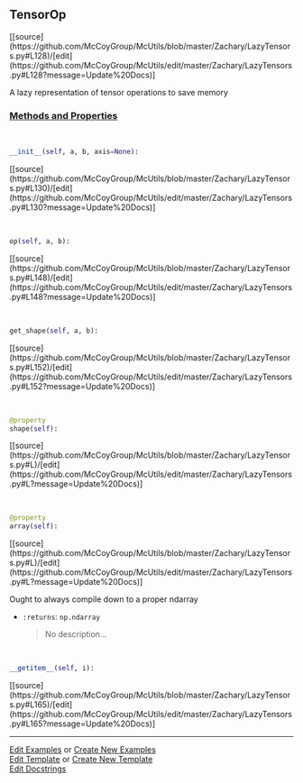 ## <a id="McUtils.Zachary.LazyTensors.TensorOp">TensorOp</a> 
<div class="docs-source-link" markdown="1">
[[source](https://github.com/McCoyGroup/McUtils/blob/master/Zachary/LazyTensors.py#L128)/[edit](https://github.com/McCoyGroup/McUtils/edit/master/Zachary/LazyTensors.py#L128?message=Update%20Docs)]
</div>

A lazy representation of tensor operations to save memory

<div class="collapsible-section">
 <div class="collapsible-section collapsible-section-header" markdown="1">
 
### <a class="collapse-link" data-toggle="collapse" href="#methods">Methods and Properties</a> <a class="float-right" data-toggle="collapse" href="#methods"><i class="fa fa-chevron-down"></i></a>

 </div>
 <div class="collapsible-section collapsible-section-body collapse" id="methods" markdown="1">

<a id="McUtils.Zachary.LazyTensors.TensorOp.__init__" class="docs-object-method">&nbsp;</a> 
```python
__init__(self, a, b, axis=None): 
```
<div class="docs-source-link" markdown="1">
[[source](https://github.com/McCoyGroup/McUtils/blob/master/Zachary/LazyTensors.py#L130)/[edit](https://github.com/McCoyGroup/McUtils/edit/master/Zachary/LazyTensors.py#L130?message=Update%20Docs)]
</div>

<a id="McUtils.Zachary.LazyTensors.TensorOp.op" class="docs-object-method">&nbsp;</a> 
```python
op(self, a, b): 
```
<div class="docs-source-link" markdown="1">
[[source](https://github.com/McCoyGroup/McUtils/blob/master/Zachary/LazyTensors.py#L148)/[edit](https://github.com/McCoyGroup/McUtils/edit/master/Zachary/LazyTensors.py#L148?message=Update%20Docs)]
</div>

<a id="McUtils.Zachary.LazyTensors.TensorOp.get_shape" class="docs-object-method">&nbsp;</a> 
```python
get_shape(self, a, b): 
```
<div class="docs-source-link" markdown="1">
[[source](https://github.com/McCoyGroup/McUtils/blob/master/Zachary/LazyTensors.py#L152)/[edit](https://github.com/McCoyGroup/McUtils/edit/master/Zachary/LazyTensors.py#L152?message=Update%20Docs)]
</div>

<a id="McUtils.Zachary.LazyTensors.TensorOp.shape" class="docs-object-method">&nbsp;</a> 
```python
@property
shape(self): 
```
<div class="docs-source-link" markdown="1">
[[source](https://github.com/McCoyGroup/McUtils/blob/master/Zachary/LazyTensors.py#L)/[edit](https://github.com/McCoyGroup/McUtils/edit/master/Zachary/LazyTensors.py#L?message=Update%20Docs)]
</div>

<a id="McUtils.Zachary.LazyTensors.TensorOp.array" class="docs-object-method">&nbsp;</a> 
```python
@property
array(self): 
```
<div class="docs-source-link" markdown="1">
[[source](https://github.com/McCoyGroup/McUtils/blob/master/Zachary/LazyTensors.py#L)/[edit](https://github.com/McCoyGroup/McUtils/edit/master/Zachary/LazyTensors.py#L?message=Update%20Docs)]
</div>

Ought to always compile down to a proper ndarray
- `:returns`: `np.ndarray`
    >No description...

<a id="McUtils.Zachary.LazyTensors.TensorOp.__getitem__" class="docs-object-method">&nbsp;</a> 
```python
__getitem__(self, i): 
```
<div class="docs-source-link" markdown="1">
[[source](https://github.com/McCoyGroup/McUtils/blob/master/Zachary/LazyTensors.py#L165)/[edit](https://github.com/McCoyGroup/McUtils/edit/master/Zachary/LazyTensors.py#L165?message=Update%20Docs)]
</div>

 </div>
</div>




___

[Edit Examples](https://github.com/McCoyGroup/McUtils/edit/gh-pages/ci/examples/McUtils/Zachary/LazyTensors/TensorOp.md) or 
[Create New Examples](https://github.com/McCoyGroup/McUtils/new/gh-pages/?filename=ci/examples/McUtils/Zachary/LazyTensors/TensorOp.md) <br/>
[Edit Template](https://github.com/McCoyGroup/McUtils/edit/gh-pages/ci/docs/McUtils/Zachary/LazyTensors/TensorOp.md) or 
[Create New Template](https://github.com/McCoyGroup/McUtils/new/gh-pages/?filename=ci/docs/templates/McUtils/Zachary/LazyTensors/TensorOp.md) <br/>
[Edit Docstrings](https://github.com/McCoyGroup/McUtils/edit/master/Zachary/LazyTensors.py#L128?message=Update%20Docs)